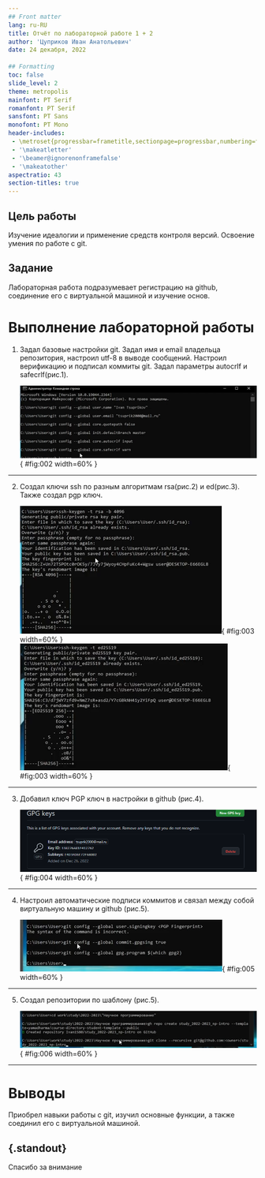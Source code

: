 ```yaml
---
## Front matter
lang: ru-RU
title: Отчёт по лабораторной работе 1 + 2
author: 'Цуприков Иван Анатольевич'
date: 24 декабря, 2022

## Formatting
toc: false
slide_level: 2
theme: metropolis
mainfont: PT Serif
romanfont: PT Serif
sansfont: PT Sans
monofont: PT Mono
header-includes: 
 - \metroset{progressbar=frametitle,sectionpage=progressbar,numbering=fraction}
 - '\makeatletter'
 - '\beamer@ignorenonframefalse'
 - '\makeatother'
aspectratio: 43
section-titles: true
---
```


## Цель работы

Изучение идеалогии и применение средств контроля версий. Освоение умения по работе с git.

## Задание

Лабораторная работа подразумевает регистрацию на github, соединение его с виртуальной машиной и изучение основ.

# Выполнение лабораторной работы

1. Задал базовые настройки git. Задал имя и email владельца репозитория, настроил utf-8 в выводе сообщений. Настроил верификацию и подписал коммиты git. Задал параметры autocrlf и safecrlf(рис.1).

   ![рис.1. Объем памяти.](images/1.png){ #fig:002 width=60% }

---

2. Создал ключи ssh по разным алгоритмам rsa(рис.2) и ed(рис.3). Также создал pgp ключ.

   ![рис.2. Ключи](images/2.png){ #fig:003 width=60% }
   ![рис.3. Ключи](images/3.png){ #fig:003 width=60% }

---

3. Добавил ключ PGP ключ в настройки в github (рис.4).

   ![рис.5. PGP ключ](images/4.png){ #fig:004 width=60% }

---

4. Настроил автоматические подписи коммитов и связал между собой виртуальную машину и github (рис.5).

   ![рис.5. Установка соединения.](images/5.png){ #fig:005 width=60% }

---

5. Создал репозитории по шаблону (рис.5).

   ![рис.6. Репозитории.](images/6.png){ #fig:006 width=60% }

---

# Выводы

Приобрел навыки работы с git, изучил основные функции, а также соединил его с виртуальной машиной.


## {.standout}

Спасибо за внимание
